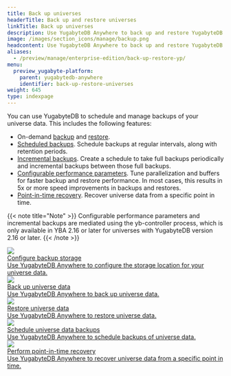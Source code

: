 ```yaml
---
title: Back up universes
headerTitle: Back up and restore universes
linkTitle: Back up universes
description: Use YugabyteDB Anywhere to back up and restore YugabyteDB universe data.
image: /images/section_icons/manage/backup.png
headcontent: Use YugabyteDB Anywhere to back up and restore YugabyteDB universes and data
aliases:
  - /preview/manage/enterprise-edition/back-up-restore-yp/
menu:
  preview_yugabyte-platform:
    parent: yugabytedb-anywhere
    identifier: back-up-restore-universes
weight: 645
type: indexpage
---
```


You can use YugabyteDB to schedule and manage backups of your universe data. This includes the following features:

- On-demand [backup](back-up-universe-data/ysql/) and [restore](restore-universe-data/ysql/).
- [Scheduled backups](schedule-data-backups/ysql/). Schedule backups at regular intervals, along with retention periods.
- [Incremental backups](back-up-universe-data/ysql/#create-incremental-backups). Create a schedule to take full backups periodically and incremental backups between those full backups.
- [Configurable performance parameters](back-up-universe-data/ysql/#configure-backup-performance-parameters). Tune parallelization and buffers for faster backup and restore performance. In most cases, this results in 5x or more speed improvements in backups and restores.
- [Point-in-time recovery](pitr/). Recover universe data from a specific point in time.

{{< note title="Note" >}}
Configurable performance parameters and incremental backups are mediated using the yb-controller process, which is only available in YBA 2.16 or later for universes with YugabyteDB version 2.16 or later.
{{< /note >}}

<div class="row">

  <div class="col-12 col-md-6 col-lg-12 col-xl-6">
    <a class="section-link icon-offset" href="configure-backup-storage/">
      <div class="head">
        <img class="icon" src="/images/section_icons/manage/backup.png" aria-hidden="true" />
        <div class="title">Configure backup storage</div>
      </div>
      <div class="body">
        Use YugabyteDB Anywhere to configure the storage location for your universe data.
      </div>
    </a>
  </div>

  <div class="col-12 col-md-6 col-lg-12 col-xl-6">
    <a class="section-link icon-offset" href="back-up-universe-data/ysql/">
      <div class="head">
        <img class="icon" src="/images/section_icons/manage/backup.png" aria-hidden="true" />
        <div class="title">Back up universe data</div>
      </div>
      <div class="body">
        Use YugabyteDB Anywhere to back up universe data.
      </div>
    </a>
  </div>

  <div class="col-12 col-md-6 col-lg-12 col-xl-6">
    <a class="section-link icon-offset" href="restore-universe-data/ysql/">
      <div class="head">
        <img class="icon" src="/images/section_icons/manage/backup.png" aria-hidden="true" />
        <div class="title">Restore universe data</div>
      </div>
      <div class="body">
        Use YugabyteDB Anywhere to restore universe data.
      </div>
    </a>
  </div>

  <div class="col-12 col-md-6 col-lg-12 col-xl-6">
    <a class="section-link icon-offset" href="schedule-data-backups/ysql/">
      <div class="head">
        <img class="icon" src="/images/section_icons/explore/high_performance.png" aria-hidden="true" />
        <div class="title">Schedule universe data backups</div>
      </div>
      <div class="body">
        Use YugabyteDB Anywhere to schedule backups of universe data.
      </div>
    </a>
  </div>

  <div class="col-12 col-md-6 col-lg-12 col-xl-6">
    <a class="section-link icon-offset" href="pitr/">
      <div class="head">
        <img class="icon" src="/images/section_icons/explore/high_performance.png" aria-hidden="true" />
        <div class="title">Perform point-in-time recovery</div>
      </div>
      <div class="body">
        Use YugabyteDB Anywhere to recover universe data from a specific point in time.
      </div>
    </a>
  </div>

</div>
